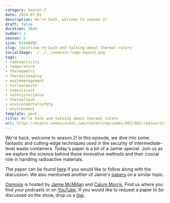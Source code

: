 ```yaml
---
category: Season 2
date: 2024-07-01
description: We're back, welcome to season 2!
draft: false
duration: 2644
number: 1
season: 2
size: 63448092
slug: /posts/we-re-back-and-talking-about-thermal-rulers
socialImage: ./../../osmosis-logo-square.png
tags:
- radioactivity
- temperature
- thermometry
- thermalimaging
- wastemanagement
- nuclearwaste
- osmosiscast
- safetyinscience
- thermaltech
- environmentalsafety
- environment
template: post
title: We're back and talking about thermal rulers
url: https://assets.osmosiscast.com/content/episodes/002/001/radioactive-thermometry.mp3
---
```


We're back, welcome to season 2! In this episode, we dive into some fantastic and cutting-edge techniques used in the security of intermediate-level waste containers. Today's paper is a bit of a Jamie-special. Join us as we explore the science behind these innovative methods and their crucial role in handling radioactive materials.

The paper can be found [here](https://arxiv.org/pdf/1807.07816) if you would like to follow along with the discussion. We also mentioned another of Jamie's [papers](https://arxiv.org/abs/2010.03395) on a similar topic.

[Osmosis](https://osmosiscast.com) is hosted by [Jamie McMillan](https://www.linkedin.com/in/jamie-mcmillan-metrology/) and [Calum Morris](https://www.linkedin.com/in/calum-morris-7015a028b/). Find us where you find your podcasts or on [YouTube](https://www.youtube.com/@Osmosiscast). If you would like to request a paper to be discussed on the show, drop us a [line](mailto:osmosiscast@gmail.com?subject=Osmosis%20Cast%20|%20Episode%20Suggestion).